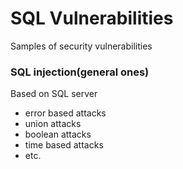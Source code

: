 # SQL Vulnerabilities
Samples of security vulnerabilities

### SQL injection(general ones)
Based on SQL server

- error based attacks
- union attacks
- boolean attacks
- time based attacks
- etc.
